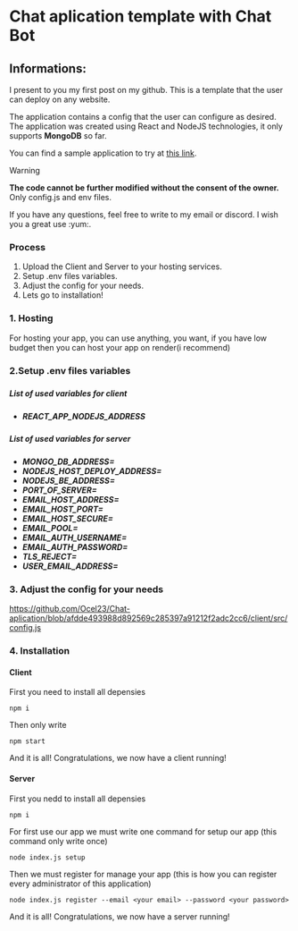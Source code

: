 <h1>Chat aplication template with Chat Bot</h1>

<h2>Informations:</h2>
<p>I present to you my first post on my github. This is a template that the user can deploy on any website.</p>
<p>The application contains a config that the user can configure as desired. The application was created using React and NodeJS technologies, it only supports <strong>MongoDB</strong> so far.</p>
<p>You can find a sample application to try at <a href="#chat-aplication-tempalte-with-chat-bot">this link</a>.</p>

> [!WARNING]
> <strong>The code cannot be further modified without the consent of the owner.</strong> Only config.js and env files.<br>

<p>If you have any questions, feel free to write to my email or discord. I wish you a great use :yum:.</p>

<h3>Process</h2>


1. Upload the Client and Server to your hosting services.
2. Setup .env files variables.
3. Adjust the config for your needs.
4. Lets go to installation!

<h3>1. Hosting</h3>

<p>For hosting your app, you can use anything, you want, if you have low budget then you can host your app on render(i recommend)</p>

<h3>2.Setup .env files variables<h3>

<h5>List of used variables for client<h5>

+ REACT_APP_NODEJS_ADDRESS

<h5>List of used variables for server<h5>

+ MONGO_DB_ADDRESS=
+ NODEJS_HOST_DEPLOY_ADDRESS=
+ NODEJS_BE_ADDRESS=
+ PORT_OF_SERVER=
+ EMAIL_HOST_ADDRESS=
+ EMAIL_HOST_PORT=
+ EMAIL_HOST_SECURE=
+ EMAIL_POOL=
+ EMAIL_AUTH_USERNAME=
+ EMAIL_AUTH_PASSWORD=
+ TLS_REJECT=
+ USER_EMAIL_ADDRESS=

<h3>3. Adjust the config for your needs</h3>

https://github.com/Ocel23/Chat-aplication/blob/afdde493988d892569c285397a91212f2adc2cc6/client/src/config.js

<h3>4. Installation</h3>

#### Client

<p>First you need to install all depensies</p>

```
npm i
```

<p>Then only write</p>

```
npm start
```

<p>And it is all! Congratulations, we now have a client running!</p>


#### Server

<p>First you nedd to install all depensies</p>

```
npm i
```

<p>For first use our app we must write one command for setup our app (this command only write once)</p>

```
node index.js setup
```

<p>Then we must register for manage your app (this is how you can register every administrator of this application)</p>

```
node index.js register --email <your email> --password <your password>
```

<p>And it is all! Congratulations, we now have a server running!</p>
